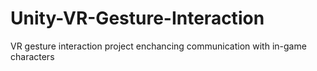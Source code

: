 # Unity-VR-Gesture-Interaction
VR gesture interaction project enchancing communication with in-game characters
